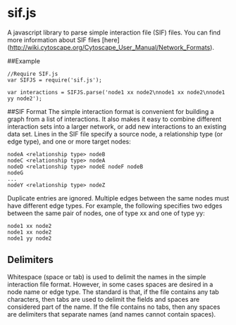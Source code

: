 # sif.js
A javascript library to parse simple interaction file (SIF) files. You can find more information about SIF files [here] (http://wiki.cytoscape.org/Cytoscape_User_Manual/Network_Formats).

##Example
```
//Require SIF.js 
var SIFJS = require('sif.js');

var interactions = SIFJS.parse('node1 xx node2\nnode1 xx node2\nnode1 yy node2');
```

##SIF Format
The simple interaction format is convenient for building a graph from a list of interactions. It also makes it easy to combine different interaction sets into a larger network, or add new interactions to an existing data set.  Lines in the SIF file specify a source node, a relationship type (or edge type), and one or more target nodes:

```
nodeA <relationship type> nodeB
nodeC <relationship type> nodeA
nodeD <relationship type> nodeE nodeF nodeB
nodeG
...
nodeY <relationship type> nodeZ
```

Duplicate entries are ignored. Multiple edges between the same nodes must have different edge types. For example, the following specifies two edges between the same pair of nodes, one of type xx and one of type yy:

```
node1 xx node2
node1 xx node2
node1 yy node2
```

## Delimiters
Whitespace (space or tab) is used to delimit the names in the simple interaction file format. However, in some cases spaces are desired in a node name or edge type. The standard is that, if the file contains any tab characters, then tabs are used to delimit the fields and spaces are considered part of the name. If the file contains no tabs, then any spaces are delimiters that separate names (and names cannot contain spaces).
